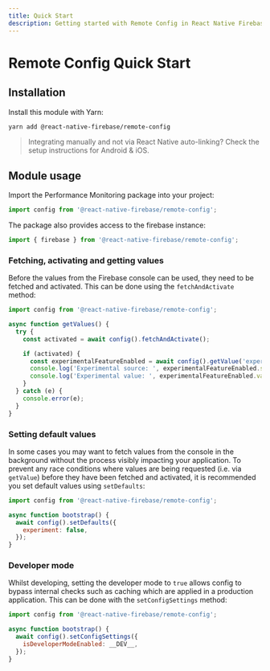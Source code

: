 ```yaml
---
title: Quick Start
description: Getting started with Remote Config in React Native Firebase
---
```


# Remote Config Quick Start

## Installation

Install this module with Yarn:

```bash
yarn add @react-native-firebase/remote-config
```

> Integrating manually and not via React Native auto-linking? Check the setup instructions for <Anchor version group href="/android">Android</Anchor> & <Anchor version group href="/ios">iOS</Anchor>.

## Module usage

Import the Performance Monitoring package into your project:

```js
import config from '@react-native-firebase/remote-config';
```

The package also provides access to the firebase instance:

```js
import { firebase } from '@react-native-firebase/remote-config';
```

### Fetching, activating and getting values

Before the values from the Firebase console can be used, they need to be fetched and activated. This can be done using
the `fetchAndActivate` method:

```js
import config from '@react-native-firebase/remote-config';

async function getValues() {
  try {
    const activated = await config().fetchAndActivate();

    if (activated) {
      const experimentalFeatureEnabled = await config().getValue('experiment');
      console.log('Experimental source: ', experimentalFeatureEnabled.source);
      console.log('Experimental value: ', experimentalFeatureEnabled.value);
    }
  } catch (e) {
    console.error(e);
  }
}
```

### Setting default values

In some cases you may want to fetch values from the console in the background without the process visibly impacting
your application. To prevent any race conditions where values are being requested (i.e. via `getValue`) before they
have been fetched and activated, it is recommended you set default values using `setDefaults`:

```js
import config from '@react-native-firebase/remote-config';

async function bootstrap() {
  await config().setDefaults({
    experiment: false,
  });
}
```

### Developer mode

Whilst developing, setting the developer mode to `true` allows config to bypass internal checks such as caching
which are applied in a production application. This can be done with the `setConfigSettings` method:

```js
import config from '@react-native-firebase/remote-config';

async function bootstrap() {
  await config().setConfigSettings({
    isDeveloperModeEnabled: __DEV__,
  });
}
```
